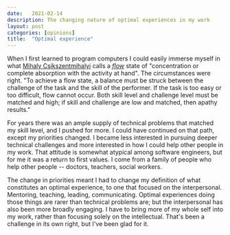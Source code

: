 ```yaml
---
date:   2021-02-14
description: The changing nature of optimal experiences in my work
layout: post
categories: [opinions]
title:  "Optimal experience"
---
```


When I first learned to program computers I could easily immerse myself in what [Mihaly Csikszentmihalyi](https://en.wikipedia.org/wiki/Mihaly_Csikszentmihalyi) calls a [_flow_](https://en.wikipedia.org/wiki/Flow_(psychology)) state of "concentration or complete absorption with the activity at hand". The circumstances were right. "To achieve a flow state, a balance must be struck between the challenge of the task and the skill of the performer. If the task is too easy or too difficult, flow cannot occur. Both skill level and challenge level must be matched and high; if skill and challenge are low and matched, then apathy results."

For years there was an ample supply of technical problems that matched my skill level, and I pushed for more. I could have continued on that path, except my priorities changed. I became less interested in pursuing deeper technical challenges and more interested in how I could help other people in my work. That attitude is somewhat atypical among software engineers, but for me it was a return to first values. I come from a family of people who help other people -- doctors, teachers, social workers.

The change in priorities meant I had to change my definition of what constitutes an optimal experience, to one that focused on the interpersonal. Mentoring, teaching, leading, communicating. Optimal experiences doing those things are rarer than technical problems are; but the interpersonal has also been more broadly engaging. I have to bring more of my whole self into my work, rather than focusing solely on the intellectual. That's been a challenge in its own right, but I've been glad for it.